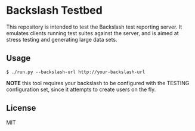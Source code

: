 # Backslash Testbed
This repository is intended to test the Backslash test reporting server. It emulates clients running
test suites against the server, and is aimed at stress testing and generating large data sets.

## Usage

```
$ ./run.py --backslash-url http://your-backslash-url
```

**NOTE** this tool requires your backslash to be configured with the TESTING configuration set,
since it attempts to create users on the fly.

## License

MIT
